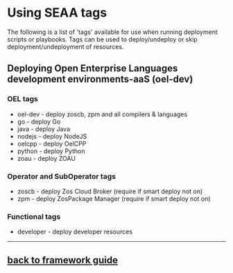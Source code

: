 # Using SEAA tags
The following is a list of 'tags' available for use when running deployment scripts or playbooks.
Tags can be used to deploy/undeploy or skip deployment/undeployment of resources.

## Deploying Open Enterprise Languages development environments-aaS (oel-dev)

### OEL tags
 -  oel-dev - deploy zoscb, zpm and all compilers & languages 
 -  go      - deploy Go
 -  java    - deploy Java
 -  nodejs  - deploy NodeJS
 -  oelcpp - deploy OelCPP
 -  python  - deploy Python
 -  zoau    - deploy ZOAU

### Operator and SubOperator tags
 -  zoscb   - deploy Zos Cloud Broker (require if smart deploy not on)
 -  zpm     - deploy ZosPackage Manager (require if smart deploy not on)
  
### Functional tags
 -  developer - deploy developer resources

---
## [back to framework guide](/docs/guide/README.md)
